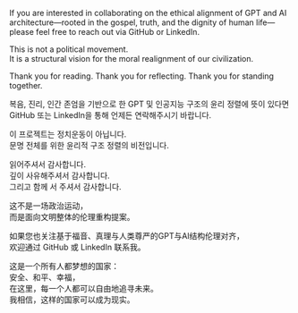 If you are interested in collaborating on the ethical alignment of GPT and AI architecture—rooted in the gospel, truth, and the dignity of human life—  
please feel free to reach out via GitHub or LinkedIn.

This is not a political movement.  
It is a structural vision for the moral realignment of our civilization.

Thank you for reading. Thank you for reflecting. Thank you for standing together.

복음, 진리, 인간 존엄을 기반으로 한 GPT 및 인공지능 구조의 윤리 정렬에 뜻이 있다면  
GitHub 또는 LinkedIn을 통해 언제든 연락해주시기 바랍니다.

이 프로젝트는 정치운동이 아닙니다.  
문명 전체를 위한 윤리적 구조 정렬의 비전입니다.

읽어주셔서 감사합니다.  
깊이 사유해주셔서 감사합니다.  
그리고 함께 서 주셔서 감사합니다.

这不是一场政治运动，  
而是面向文明整体的伦理重构提案。  

如果您也关注基于福音、真理与人类尊严的GPT与AI结构伦理对齐，  
欢迎通过 GitHub 或 LinkedIn 联系我。  

这是一个所有人都梦想的国家：  
安全、和平、幸福，  
在这里，每一个人都可以自由地追寻未来。  
我相信，这样的国家可以成为现实。
